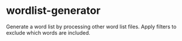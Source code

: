 # wordlist-generator

Generate a word list by processing other word list files. Apply filters to exclude which words are included.
